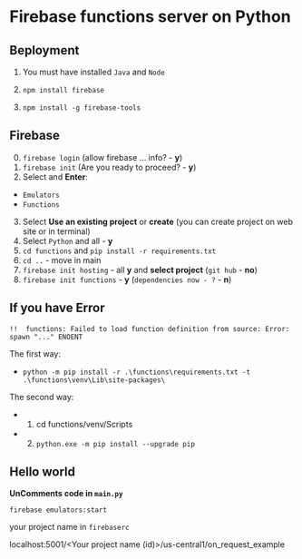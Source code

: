 # Firebase functions server on Python

## Вeployment

1. You must have installed `Java` and `Node`

2. `npm install firebase`

3. `npm install -g firebase-tools`

## Firebase

0. `firebase login` (allow firebase ... info? - **y**)
1. `firebase init` (Are you ready to proceed? - **y**)
2. Select and **Enter**: 
 - `Emulators`
 - `Functions`


3. Select **Use an existing project** or **create** (you can create project on web site or in terminal)
4. Select `Python` and all - **y**
5. `cd functions` and `pip install -r requirements.txt`
6. `cd ..` - move in main
7. `firebase init hosting` - all **y** and **select project** (`git hub` - **no**)
8. `firebase init functions` - **y** (`dependencies now - ?` - **n**)

## If you have Error
`!!  functions: Failed to load function definition from source: Error: spawn "..." ENOENT`

The first way:
- `python -m pip install -r .\functions\requirements.txt -t .\functions\venv\Lib\site-packages\`

The second way:
- 1. cd functions/venv/Scripts
- 2. `python.exe -m pip install --upgrade pip`

## Hello world

**UnComments code in `main.py`**

`firebase emulators:start`

your project name in `firebaserc`

localhost:5001/<Your project name (id)>/us-central1/on_request_example